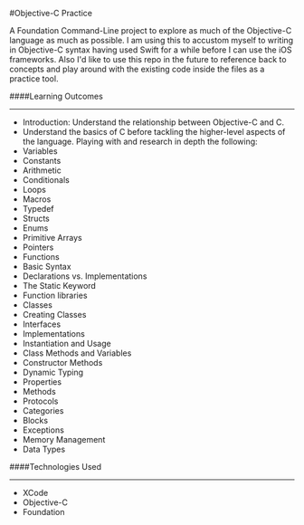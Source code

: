 #Objective-C Practice

A Foundation Command-Line project to explore as much of the Objective-C language as much as possible. I am using this to accustom myself to writing in Objective-C syntax having used Swift for a while before I can use the iOS frameworks. Also I'd like to use this repo in the future to reference back to concepts and play around with the existing code inside the files as a practice tool.

####Learning Outcomes
____

- Introduction: Understand the relationship between Objective-C and C.
- Understand the basics of C before tackling the higher-level aspects of the language. Playing with and research in depth the following: 
 - Variables
 - Constants
 - Arithmetic
 - Conditionals
 - Loops 
 - Macros
 - Typedef
 - Structs
 - Enums
 - Primitive Arrays
 - Pointers
- Functions
 - Basic Syntax
 - Declarations vs. Implementations
 - The Static Keyword
 - Function libraries
- Classes
 - Creating Classes
 - Interfaces
 - Implementations
 - Instantiation and Usage
 - Class Methods and Variables
 - Constructor Methods
 - Dynamic Typing
- Properties
- Methods
- Protocols
- Categories
- Blocks
- Exceptions
- Memory Management
- Data Types

####Technologies Used
___

- XCode
- Objective-C
- Foundation